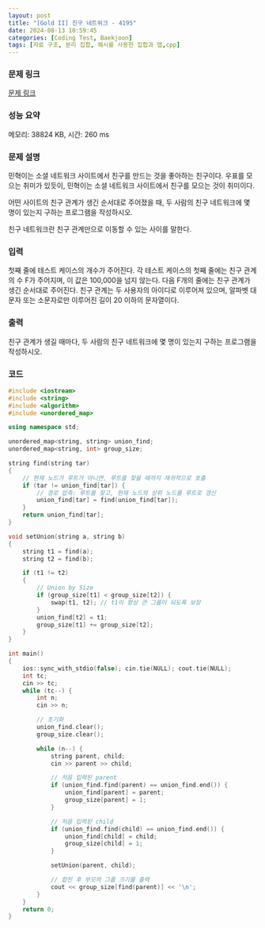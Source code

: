 ```yaml
---
layout: post
title: "[Gold II] 친구 네트워크 - 4195"
date: 2024-08-13 10:59:45
categories: [Coding Test, Baekjoon]
tags: [자료 구조, 분리 집합, 해시를 사용한 집합과 맵,cpp]
---
```


### 문제 링크

[문제 링크](https://www.acmicpc.net/problem/4195)

### 성능 요약

메모리: 38824 KB, 시간: 260 ms

### 문제 설명

<p>민혁이는 소셜 네트워크 사이트에서 친구를 만드는 것을 좋아하는 친구이다. 우표를 모으는 취미가 있듯이, 민혁이는 소셜 네트워크 사이트에서 친구를 모으는 것이 취미이다.</p>

<p>어떤 사이트의 친구 관계가 생긴 순서대로 주어졌을 때, 두 사람의 친구 네트워크에 몇 명이 있는지 구하는 프로그램을 작성하시오.</p>

<p>친구 네트워크란 친구 관계만으로 이동할 수 있는 사이를 말한다.</p>

### 입력

 <p>첫째 줄에 테스트 케이스의 개수가 주어진다. 각 테스트 케이스의 첫째 줄에는 친구 관계의 수 F가 주어지며, 이 값은 100,000을 넘지 않는다. 다음 F개의 줄에는 친구 관계가 생긴 순서대로 주어진다. 친구 관계는 두 사용자의 아이디로 이루어져 있으며, 알파벳 대문자 또는 소문자로만 이루어진 길이 20 이하의 문자열이다.</p>

### 출력

 <p>친구 관계가 생길 때마다, 두 사람의 친구 네트워크에 몇 명이 있는지 구하는 프로그램을 작성하시오.</p>

### 코드

```cpp
#include <iostream>
#include <string>
#include <algorithm>
#include <unordered_map>

using namespace std;

unordered_map<string, string> union_find;
unordered_map<string, int> group_size;

string find(string tar)
{
	// 현재 노드가 루트가 아니면, 루트를 찾을 때까지 재귀적으로 호출
	if (tar != union_find[tar]) {
		// 경로 압축: 루트를 찾고, 현재 노드의 상위 노드를 루트로 갱신
		union_find[tar] = find(union_find[tar]);
	}
	return union_find[tar];
}

void setUnion(string a, string b)
{
	string t1 = find(a);
	string t2 = find(b);

	if (t1 != t2)
	{
		// Union by Size
		if (group_size[t1] < group_size[t2]) {
			swap(t1, t2); // t1이 항상 큰 그룹이 되도록 보장
		}
		union_find[t2] = t1;
		group_size[t1] += group_size[t2];
	}
}

int main()
{
	ios::sync_with_stdio(false); cin.tie(NULL); cout.tie(NULL);
	int tc;
	cin >> tc;
	while (tc--) {
		int n;
		cin >> n;

		// 초기화
		union_find.clear();
		group_size.clear();

		while (n--) {
			string parent, child;
			cin >> parent >> child;

			// 처음 입력된 parent
			if (union_find.find(parent) == union_find.end()) {
				union_find[parent] = parent;
				group_size[parent] = 1;
			}

			// 처음 입력된 child
			if (union_find.find(child) == union_find.end()) {
				union_find[child] = child;
				group_size[child] = 1;
			}

			setUnion(parent, child);

			// 합친 후 부모의 그룹 크기를 출력
			cout << group_size[find(parent)] << '\n';
		}
	}
	return 0;
}

```
